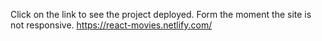 Click on the link to see the project deployed. Form the moment the site is not responsive.
https://react-movies.netlify.com/
